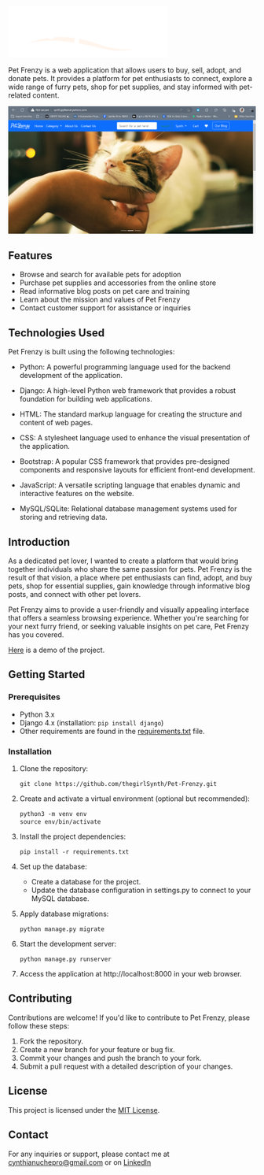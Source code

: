 ![Pet Frenzy Logo](./core/static/core/images/banner/Logo.png)

Pet Frenzy is a web application that allows users to buy, sell, adopt, and donate pets. It provides a platform for pet enthusiasts to connect, explore a wide range of furry pets, shop for pet supplies, and stay informed with pet-related content.

![Pet Frenzy HomePage](./core/static/core/images/banner/snip%202.png)

## Features

- Browse and search for available pets for adoption
- Purchase pet supplies and accessories from the online store
- Read informative blog posts on pet care and training
- Learn about the mission and values of Pet Frenzy
- Contact customer support for assistance or inquiries

## Technologies Used

Pet Frenzy is built using the following technologies:

   - Python: A powerful programming language used for the backend development of the application.

   - Django: A high-level Python web framework that provides a robust foundation for building web applications.

   - HTML: The standard markup language for creating the structure and content of web pages.

   - CSS: A stylesheet language used to enhance the visual presentation of the application.

   - Bootstrap: A popular CSS framework that provides pre-designed components and responsive layouts for efficient front-end development.

   - JavaScript: A versatile scripting language that enables dynamic and interactive features on the website.

   - MySQL/SQLite: Relational database management systems used for storing and retrieving data.

## Introduction
As a dedicated pet lover, I wanted to create a platform that would bring together individuals who share the same passion for pets. Pet Frenzy is the result of that vision, a place where pet enthusiasts can find, adopt, and buy pets, shop for essential supplies, gain knowledge through informative blog posts, and connect with other pet lovers.

Pet Frenzy aims to provide a user-friendly and visually appealing interface that offers a seamless browsing experience. Whether you're searching for your next furry friend, or seeking valuable insights on pet care, Pet Frenzy has you covered.

[Here](http://synth.pythonanywhere.com) is a demo of the project.

## Getting Started

### Prerequisites

- Python 3.x
- Django 4.x (installation: `pip install django`)
- Other requirements are found in the [requirements.txt](requirements.txt) file.

### Installation
1. Clone the repository:

   ```
   git clone https://github.com/thegirlSynth/Pet-Frenzy.git
   ```

2. Create and activate a virtual environment (optional but recommended):

   ```
   python3 -m venv env
   source env/bin/activate
   ```

3. Install the project dependencies:

   ```
   pip install -r requirements.txt
   ```

5. Set up the database:

    * Create a database for the project.
    * Update the database configuration in settings.py to connect to your MySQL database.

6. Apply database migrations:

   ```
   python manage.py migrate
   ```

7. Start the development server:

   ```
   python manage.py runserver
   ```

8. Access the application at http://localhost:8000 in your web browser.

## Contributing
Contributions are welcome! If you'd like to contribute to Pet Frenzy, please follow these steps:

   1. Fork the repository.
   2. Create a new branch for your feature or bug fix.
   3. Commit your changes and push the branch to your fork.
   4. Submit a pull request with a detailed description of your changes.

## License
This project is licensed under the [MIT License](https://opensource.org/licenses/MIT).

## Contact
For any inquiries or support, please contact me at cynthianuchepro@gmail.com or on [LinkedIn](https://linkedin.com/in/thecynthiauche)
